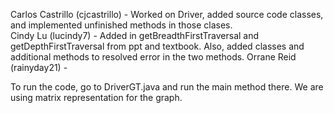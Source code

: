 Carlos Castrillo (cjcastrillo) - Worked on Driver, added source code classes, and implemented unfinished methods in those clases.  
Cindy Lu (lucindy7) - Added in getBreadthFirstTraversal and getDepthFirstTraversal from ppt and textbook. Also, added classes and additional methods to resolved error in the two methods.
Orrane Reid (rainyday21) -

To run the code, go to DriverGT.java and run the main method there. We are using matrix representation for the graph.